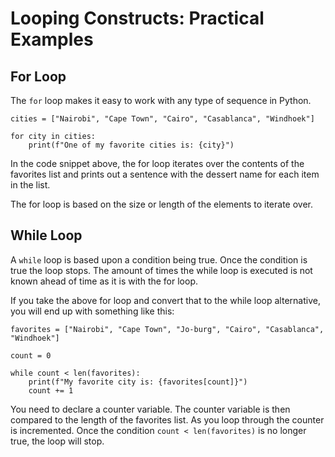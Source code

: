 # Looping Constructs: Practical Examples

## For Loop
The `for` loop makes it easy to work with any type of sequence in Python.

```
cities = ["Nairobi", "Cape Town", "Cairo", "Casablanca", "Windhoek"]

for city in cities:
    print(f"One of my favorite cities is: {city}")
```

In the code snippet above, the for loop iterates over the contents of the favorites list and prints out a sentence with the dessert name for each item in the list.

The for loop is based on the size or length of the elements to iterate over.

## While Loop
A `while` loop is based upon a condition being true. Once the condition is true the loop stops. The amount of times the while loop is executed is not known ahead of time as it is with the for loop.

If you take the above for loop and convert that to the while loop alternative, you will end up with something like this:

```
favorites = ["Nairobi", "Cape Town", "Jo-burg", "Cairo", "Casablanca", "Windhoek"]

count = 0

while count < len(favorites):
    print(f"My favorite city is: {favorites[count]}")
    count += 1
```

You need to declare a counter variable. The counter variable is then compared to the length of the favorites list. As you loop through the counter is incremented. Once the condition `count < len(favorites)` is no longer true, the loop will stop.